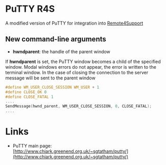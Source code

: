# PuTTY R4S
A modified version of PuTTY for integration into [Remote4Support](https://github.com/ctapmex/Remote4Support)

## New command-line arguments
* **hwndparent**: the handle of the parent window

If **hwndparent** is set, the PuTTY window becomes a child of the specified window. Modal windows errors do not appear, the error is written to the terminal window. In the case of closing the connection to the server message will be sent to the parent window
```c
#define WM_USER_CLOSE_SESSION WM_USER + 1
#define CLOSE_OK 0
#define CLOSE_FATAL 1
....
SendMessage(hwnd_parent, WM_USER_CLOSE_SESSION, 0, CLOSE_FATAL);
....
```

Links
========================

* PuTTY main page: [http://www.chiark.greenend.org.uk/~sgtatham/putty/](http://www.chiark.greenend.org.uk/~sgtatham/putty/)
